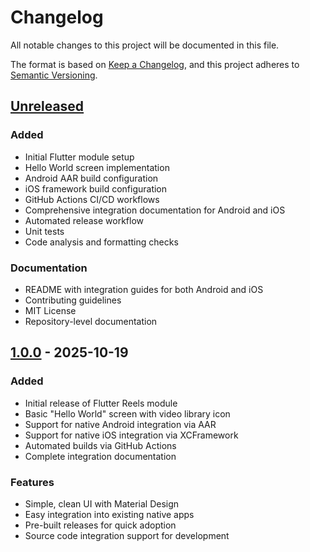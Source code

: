 # Changelog

All notable changes to this project will be documented in this file.

The format is based on [Keep a Changelog](https://keepachangelog.com/en/1.0.0/),
and this project adheres to [Semantic Versioning](https://semver.org/spec/v2.0.0.html).

## [Unreleased]

### Added
- Initial Flutter module setup
- Hello World screen implementation
- Android AAR build configuration
- iOS framework build configuration
- GitHub Actions CI/CD workflows
- Comprehensive integration documentation for Android and iOS
- Automated release workflow
- Unit tests
- Code analysis and formatting checks

### Documentation
- README with integration guides for both Android and iOS
- Contributing guidelines
- MIT License
- Repository-level documentation

## [1.0.0] - 2025-10-19

### Added
- Initial release of Flutter Reels module
- Basic "Hello World" screen with video library icon
- Support for native Android integration via AAR
- Support for native iOS integration via XCFramework
- Automated builds via GitHub Actions
- Complete integration documentation

### Features
- Simple, clean UI with Material Design
- Easy integration into existing native apps
- Pre-built releases for quick adoption
- Source code integration support for development

[Unreleased]: https://github.com/eishon/flutter-reels/compare/v1.0.0...HEAD
[1.0.0]: https://github.com/eishon/flutter-reels/releases/tag/v1.0.0

